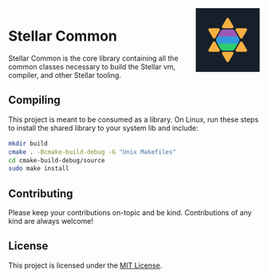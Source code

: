 <img src="./asset/stellar.png" align="right" width="128px" alt="Stellar Icon"/>

# Stellar Common
Stellar Common is the core library containing all the common classes necessary to build the Stellar vm, compiler, and other Stellar tooling.

## Compiling
This project is meant to be consumed as a library. On Linux, run these steps to install the shared library to your system lib and include:

```bash
mkdir build
cmake . -Bcmake-build-debug -G "Unix Makefiles"
cd cmake-build-debug/source
sudo make install
```

## Contributing
Please keep your contributions on-topic and be kind. Contributions of any kind are always welcome!

## License
This project is licensed under the [MIT License](LICENSE).